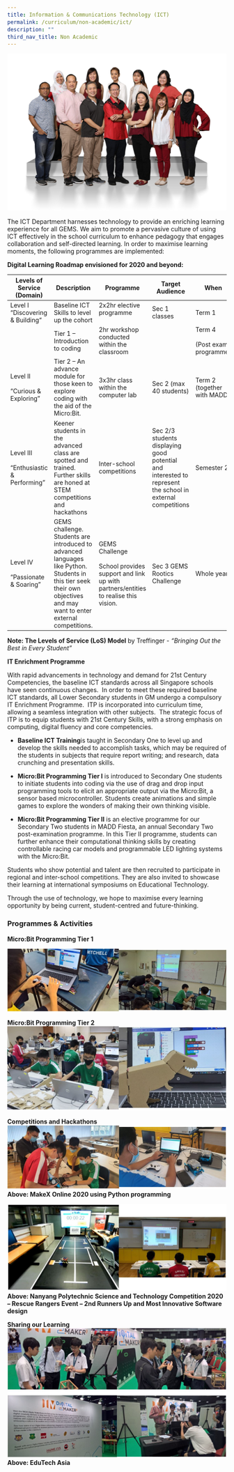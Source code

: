 ```yaml
---
title: Information & Communications Technology (ICT)
permalink: /curriculum/non-academic/ict/
description: ""
third_nav_title: Non Academic
---
```

![](/images/Aesthetics-Craft-N-Technology-2048x1463.jpg)

The ICT Department harnesses technology to provide an enriching learning experience for all GEMS. We aim to promote a pervasive culture of using ICT effectively in the school curriculum to enhance pedagogy that engages collaboration and self-directed learning. In order to maximise learning moments, the following programmes are implemented:

**Digital Learning Roadmap envisioned for 2020 and beyond:**

| Levels of Service<br>(Domain) 	| Description 	| Programme 	| Target Audience 	| When 	| Theme 	|
|---	|---	|---	|---	|---	|---	|
| Level I<br>“Discovering & Building“ 	| Baseline ICT Skills to level up the cohort 	| 2x2hr elective programme<br><br>  	| Sec 1 classes 	| Term 1 	| Laying Strong Foundations 	|
|  	| Tier 1 – Introduction to coding 	| 2hr workshop conducted within the classroom 	|  	| Term 4<br><br>(Post exam programme) 	| Passionate Learners as per School vision. 	|
| Level II<br><br>“Curious & Exploring” 	| Tier 2 – An advance module for those keen to explore coding with the aid of the Micro:Bit. 	| 3x3hr class within the computer lab 	| Sec 2  (max 40 students) 	| Term 2 (together with MADD) 	| Building a GM community of learners 	|
| Level III<br><br>“Enthusiastic & Performing” 	| Keener students in the advanced class are spotted and trained. Further skills are honed at STEM competitions and hackathons 	| Inter-school competitions 	| Sec 2/3 students displaying good potential and interested to represent the school in external competitions 	| Semester 2 	| Building a GM community of learners<br><br>School values of Excellence and Mastery of skills 	|
| Level IV<br><br>“Passionate & Soaring” 	| GEMS challenge. Students are introduced to advanced languages like Python. Students in this tier seek their own objectives and may want to enter external competitions. 	| GEMS Challenge<br><br>School provides support and link up with partners/entities to realise this vision. 	| Sec 3 GEMS Rootics Challenge 	| Whole year 	| School values of Excellence and Mastery of skill 	|

**Note: The Levels of Service (LoS) Model** by Treffinger - _“Bringing Out the Best in Every Student”_

**IT Enrichment Programme** 

With rapid advancements in technology and demand for 21st Century Competencies, the baseline ICT standards across all Singapore schools have seen continuous changes.  In order to meet these required baseline ICT standards, all Lower Secondary students in GM undergo a compulsory IT Enrichment Programme.  ITP is incorporated into curriculum time, allowing a seamless integration with other subjects.  The strategic focus of ITP is to equip students with 21st Century Skills, with a strong emphasis on computing, digital fluency and core competencies.

*   **Baseline ICT Training**is taught in Secondary One to level up and develop the skills needed to accomplish tasks, which may be required of the students in subjects that require report writing; and research, data crunching and presentation skills.

*   **Micro:Bit Programming Tier I** is introduced to Secondary One students to initiate students into coding via the use of drag and drop input programming tools to elicit an appropriate output via the Micro:Bit, a sensor based microcontroller. Students create animations and simple games to explore the wonders of making their own thinking visible.

*   **Micro:Bit Programming Tier II** is an elective programme for our Secondary Two students in MADD Fiesta, an annual Secondary Two post-examination programme. In this Tier II programme, students can further enhance their computational thinking skills by creating controllable racing car models and programmable LED lighting systems with the Micro:Bit.

Students who show potential and talent are then recruited to participate in regional and inter-school competitions. They are also invited to showcase their learning at international symposiums on Educational Technology.

Through the use of technology, we hope to maximise every learning opportunity by being current, student-centred and future-thinking.

### **Programmes & Activities**

**Micro:Bit Programming Tier 1**

![](/images/MicroBit%20Programming%20Tier%201.jpg)

**Micro:Bit Programming Tier 2**
![](/images/MicroBit%20Programming%20Tier%202.jpg)

**Competitions and Hackathons**
![](/images/Competition.jpg)
**Above: MakeX Online 2020 using Python programming**

![](/images/ICT-5.jpg)
**Above: Nanyang Polytechnic Science and Technology Competition 2020 – Rescue Rangers Event – 2nd Runners Up and Most Innovative Software design**

**Sharing our Learning**
![](/images/sharing%20our%20learning.jpg)
**Above: EduTech Asia**